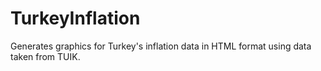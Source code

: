 # TurkeyInflation

Generates graphics for Turkey's inflation data in HTML format using data taken from TUIK.
